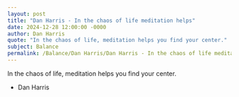 ```yaml
---
layout: post
title: "Dan Harris - In the chaos of life meditation helps"
date: 2024-12-28 12:00:00 -0000
author: Dan Harris
quote: "In the chaos of life, meditation helps you find your center."
subject: Balance
permalink: /Balance/Dan Harris/Dan Harris - In the chaos of life meditation helps
---
```


In the chaos of life, meditation helps you find your center.

- Dan Harris
